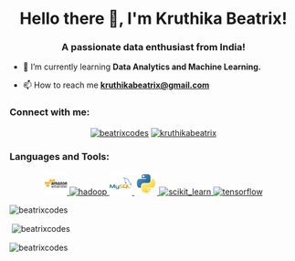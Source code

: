 
<h1 align="center">Hello there 👋, I'm Kruthika Beatrix!</h1>
<h3 align="center">A passionate data enthusiast from India!</h3>

- 🌱 I’m currently learning **Data Analytics and Machine Learning.**

- 📫 How to reach me **kruthikabeatrix@gmail.com**

<h3 align="left">Connect with me:</h3>
<p align="center">
<a href="https://twitter.com/beatrixcodes" target="blank"><img align="center" src="https://raw.githubusercontent.com/rahuldkjain/github-profile-readme-generator/master/src/images/icons/Social/twitter.svg" alt="beatrixcodes" height="30" width="40" /></a>
<a href="https://linkedin.com/in/kruthikabeatrix" target="blank"><img align="center" src="https://raw.githubusercontent.com/rahuldkjain/github-profile-readme-generator/master/src/images/icons/Social/linked-in-alt.svg" alt="kruthikabeatrix" height="30" width="40" /></a>
</p>

<h3 align="left">Languages and Tools:</h3>
<p align="center"> <a href="https://aws.amazon.com" target="_blank"> <img src="https://raw.githubusercontent.com/devicons/devicon/master/icons/amazonwebservices/amazonwebservices-original-wordmark.svg" alt="aws" width="40" height="40"/> </a> <a href="https://hadoop.apache.org/" target="_blank"> <img src="https://www.vectorlogo.zone/logos/apache_hadoop/apache_hadoop-icon.svg" alt="hadoop" width="40" height="40"/> </a> <a href="https://www.mysql.com/" target="_blank"> <img src="https://raw.githubusercontent.com/devicons/devicon/master/icons/mysql/mysql-original-wordmark.svg" alt="mysql" width="40" height="40"/> </a> <a href="https://www.python.org" target="_blank"> <img src="https://raw.githubusercontent.com/devicons/devicon/master/icons/python/python-original.svg" alt="python" width="40" height="40"/> </a> <a href="https://scikit-learn.org/" target="_blank"> <img src="https://upload.wikimedia.org/wikipedia/commons/0/05/Scikit_learn_logo_small.svg" alt="scikit_learn" width="40" height="40"/> </a> <a href="https://www.tensorflow.org" target="_blank"> <img src="https://www.vectorlogo.zone/logos/tensorflow/tensorflow-icon.svg" alt="tensorflow" width="40" height="40"/> </a> </p>

<p><img align="center" src="https://github-readme-stats.vercel.app/api/top-langs?username=beatrixcodes&show_icons=true&locale=en&layout=compact" alt="beatrixcodes" /></p>

<p>&nbsp;<img align="center" src="https://github-readme-stats.vercel.app/api?username=beatrixcodes&show_icons=true&locale=en" alt="beatrixcodes" /></p>

<p><img align="center" src="https://github-readme-streak-stats.herokuapp.com/?user=beatrixcodes&" alt="beatrixcodes" /></p>
